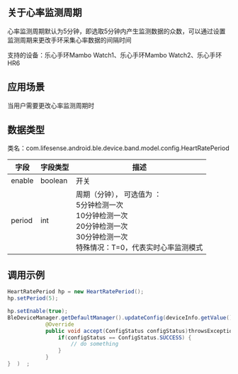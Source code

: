 <a name="hwKJQ"></a>
## 关于心率监测周期
心率监测周期默认为5分钟，即选取5分钟内产生监测数据的众数，可以通过设置监测周期来更改手环采集心率数据的间隔时间

支持的设备：乐心手环Mambo Watch1、乐心手环Mambo Watch2、乐心手环HR6


<a name="Rwtlv"></a>
## 应用场景
当用户需要更改心率监测周期时
<a name="3X7CV"></a>
## 数据类型
类名：com.lifesense.android.ble.device.band.model.config.HeartRatePeriod

| 字段 | 字段类型 | 描述 |
| --- | --- | --- |
| enable | boolean | 开关 |
| period | int | 周期（分钟）， 可选值为 ：<br />5分钟检测一次<br />10分钟检测一次<br />20分钟检测一次<br />30分钟检测一次<br />特殊情况：T=0，代表实时心率监测模式 |


<a name="pmgYd"></a>
## 调用示例
```java
HeartRatePeriod hp = new HeartRatePeriod();
hp.setPeriod(5);

hp.setEnable(true);
BleDeviceManager.getDefaultManager().updateConfig(deviceInfo.getValue().getMac(), hp, new Consumer<ConfigStatus>() {
            @Override
            public void accept(ConfigStatus configStatus)throwsException{   
                if(configStatus == ConfigStatus.SUCCESS) {
                    // do something
                }
            }
}  )  ;
```
<a name="JJPdQ"></a>
## <br />



